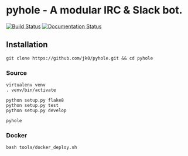 # pyhole - A modular IRC & Slack bot.

[![Build Status](https://travis-ci.org/jk0/pyhole.svg?branch=master)](https://travis-ci.org/jk0/pyhole) [![Documentation Status](https://readthedocs.org/projects/irc-pyhole/badge/?version=latest)](http://irc-pyhole.readthedocs.io/en/latest/?badge=latest)

## Installation

````
git clone https://github.com/jk0/pyhole.git && cd pyhole
````

### Source

```
virtualenv venv
. venv/bin/activate

python setup.py flake8
python setup.py test
python setup.py develop

pyhole
````

### Docker

```
bash tools/docker_deploy.sh
```
